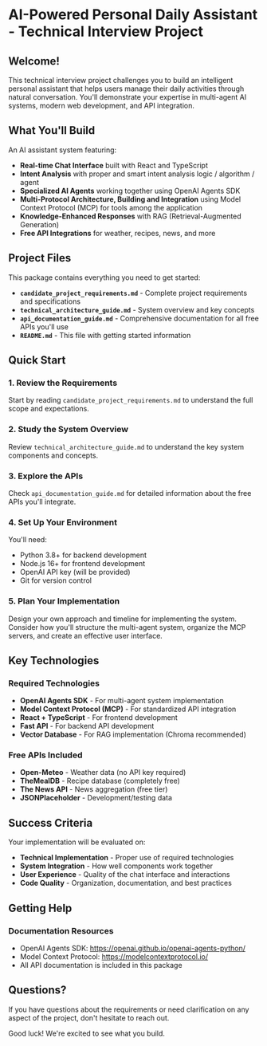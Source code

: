 # AI-Powered Personal Daily Assistant - Technical Interview Project

## Welcome!

This technical interview project challenges you to build an intelligent personal assistant that helps users manage their daily activities through natural conversation. You'll demonstrate your expertise in multi-agent AI systems, modern web development, and API integration.

## What You'll Build

An AI assistant system featuring:
- **Real-time Chat Interface** built with React and TypeScript
- **Intent Analysis** with proper and smart intent analysis logic / algorithm / agent
- **Specialized AI Agents** working together using OpenAI Agents SDK
- **Multi-Protocol Architecture, Building and Integration** using Model Context Protocol (MCP) for tools among the application
- **Knowledge-Enhanced Responses** with RAG (Retrieval-Augmented Generation)
- **Free API Integrations** for weather, recipes, news, and more

## Project Files

This package contains everything you need to get started:

- **`candidate_project_requirements.md`** - Complete project requirements and specifications
- **`technical_architecture_guide.md`** - System overview and key concepts
- **`api_documentation_guide.md`** - Comprehensive documentation for all free APIs you'll use
- **`README.md`** - This file with getting started information

## Quick Start

### 1. Review the Requirements
Start by reading `candidate_project_requirements.md` to understand the full scope and expectations.

### 2. Study the System Overview
Review `technical_architecture_guide.md` to understand the key system components and concepts.

### 3. Explore the APIs
Check `api_documentation_guide.md` for detailed information about the free APIs you'll integrate.

### 4. Set Up Your Environment
You'll need:
- Python 3.8+ for backend development
- Node.js 16+ for frontend development
- OpenAI API key (will be provided)
- Git for version control

### 5. Plan Your Implementation
Design your own approach and timeline for implementing the system. Consider how you'll structure the multi-agent system, organize the MCP servers, and create an effective user interface.

## Key Technologies

### Required Technologies
- **OpenAI Agents SDK** - For multi-agent system implementation
- **Model Context Protocol (MCP)** - For standardized API integration
- **React + TypeScript** - For frontend development
- **Fast API** - For backend API development
- **Vector Database** - For RAG implementation (Chroma recommended)

### Free APIs Included
- **Open-Meteo** - Weather data (no API key required)
- **TheMealDB** - Recipe database (completely free)
- **The News API** - News aggregation (free tier)
- **JSONPlaceholder** - Development/testing data

## Success Criteria

Your implementation will be evaluated on:
- **Technical Implementation** - Proper use of required technologies
- **System Integration** - How well components work together
- **User Experience** - Quality of the chat interface and interactions
- **Code Quality** - Organization, documentation, and best practices

## Getting Help

### Documentation Resources
- OpenAI Agents SDK: https://openai.github.io/openai-agents-python/
- Model Context Protocol: https://modelcontextprotocol.io/
- All API documentation is included in this package

## Questions?

If you have questions about the requirements or need clarification on any aspect of the project, don't hesitate to reach out.

Good luck! We're excited to see what you build.

